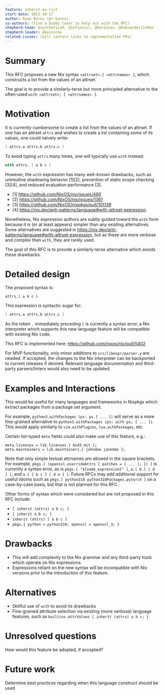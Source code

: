 ```yaml
---
feature: inherit-as-list
start-date: 2021-10-17
author: Ryan Burns (@r-burns)
co-authors: (find a buddy later to help out with the RFC)
shepherd-team: @synthetica9, @infinisil, @kevincox, @bobvanderlinden
shepherd-leader: @kevincox 
related-issues: (will contain links to implementation PRs)
---
```


# Summary
[summary]: #summary

This RFC proposes a new Nix syntax `<attrset>.[ <attrnames> ]`,
which constructs a list from the values of an attrset.

The goal is to provide a similarly-terse but more principled alternative
to the often-used `with <attrset>; [ <attrnames> ]`.

# Motivation
[motivation]: #motivation

It is currently cumbersome to create a list from the values of an attrset.
If one has an attrset `attrs` and wishes to create a list containing some of
its values, one could naively write:

```nix
[ attrs.a attrs.b attrs.c ]
```

To avoid typing `attrs` many times, one will typically use `with` instead:

```nix
with attrs; [ a b c ]
```

However, the `with` expression has many well-known drawbacks, such as
unintuitive shadowing behavior [1][2], prevention of static scope checking [3][4],
and reduced evaluation performance [3].

* [1] https://github.com/NixOS/nix/issues/490
* [2] https://github.com/NixOS/nix/issues/1361
* [3] https://github.com/NixOS/nixpkgs/pull/101139
* [4] https://nix.dev/anti-patterns/language#with-attrset-expression

Nonetheless, Nix expression authors are subtly guided toward the `with` form
because it is (or at least appears) simpler than any existing alternatives.
Some alternatives are suggested in
https://nix.dev/anti-patterns/language#with-attrset-expression, but as these
are more verbose and complex than `with`, they are rarely used.

The goal of this RFC is to provide a similarly-terse alternative which avoids
these drawbacks.

# Detailed design
[design]: #detailed-design

The proposed syntax is:

```
attrs.[ a b c ]
```

This expression is syntactic sugar for:

```nix
[ attrs.a attrs.b attrs.c ]
```

As the token `.` immediately preceding `[` is currently a syntax error,
a Nix interpreter which supports this new language feature will be compatible
with existing Nix code.

This RFC is implemented here: https://github.com/nixos/nix/pull/5402

For MVP functionality, only minor additions to `src/libexpr/parser.y` are
needed. If accepted, the changes to the Nix interpreter can be backported
to current releases if desired. Relevant language documentation and
third-party parsers/linters would also need to be updated.

# Examples and Interactions
[examples-and-interactions]: #examples-and-interactions

This would be useful for many languages and frameworks in Nixpkgs which
extract packages from a package set argument.

For example, `python3.withPackages (ps: ps.[ ... ])` will serve as a
more fine-grained alternative to `python3.withPackages (ps: with ps; [ ... ])`.
This would apply similarly to `vim.withPlugins`, `lua.withPackages`, etc.

Certain list-typed `meta` fields could also make use of this feature, e.g.:
```
meta.licenses = lib.licenses.[ bsd3 mit ];
meta.maintainers = lib.maintainers.[ johndoe janedoe ];
```

Note that only simple textual attrnames are allowed in the square brackets.
For example, `pkgs.[ (openssl.overrideAttrs { patches = [ ... ]; }) ]`
is currently a syntax error, as is `pkgs.[ "${some_expression}" ]`,
`a.[ b.[ c d ] ]`, and `a.[ [ b c ] [ d e ] ]`.
Future RFCs may add additional support for useful idioms such as
`pkgs.[ python310 python310Packages.pytorch ]` on a case-by-case basis,
but that is not planned for this RFC.

Other forms of syntax which were considered but are not proposed
in this RFC include:
* `[ inherit (attrs) a b c; ]`
* `[ inherit a b c; ]`
* `inherit (attrs) [ a b c ]`
* `pkgs.{ python = python310; openssl = openssl_3; }`

# Drawbacks
[drawbacks]: #drawbacks

* This will add complexity to the Nix grammar and any third-party tools which
  operate on Nix expressions.
* Expressions reliant on the new syntax will be incompatible with
  Nix versions prior to the introduction of this feature.

# Alternatives
[alternatives]: #alternatives

* Skillful use of `with` to avoid its drawbacks
* Fine-grained attribute selection via existing (more verbose) language
  features, such as `builtins.attrValues { inherit (attrs) a b c; }`

# Unresolved questions
[unresolved]: #unresolved-questions

How would this feature be adopted, if accepted?

# Future work
[future]: #future-work

Determine best practices regarding when this language construct should be used

